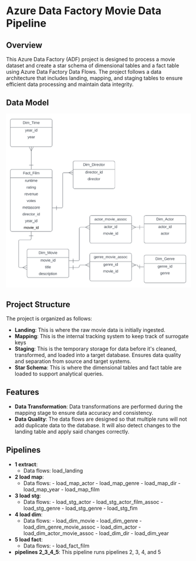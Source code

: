 # Azure Data Factory Movie Data Pipeline

## Overview

This Azure Data Factory (ADF) project is designed to process a movie dataset and create a star schema of dimensional tables and a fact table using Azure Data Factory Data Flows. The project follows a data architecture that includes landing, mapping, and staging tables to ensure efficient data processing and maintain data integrity.

## Data Model

![Screenshot](Star_schema_Movie_Data_Set.png)

## Project Structure

The project is organized as follows:

- **Landing**: This is where the raw movie data is initially ingested.
- **Mapping**: This is the internal tracking system to keep track of surrogate keys
- **Staging**: This is the temporary storage for data before it's cleaned, transformed, and loaded into a target database. Ensures data quality and separation from source and target systems. 
- **Star Schema**: This is where the dimensional tables and fact table are loaded to support analytical queries.

## Features

- **Data Transformation**: Data transformations are performed during the mapping stage to ensure data accuracy and consistency.
- **Data Quality**: The data flows are designed so that multiple runs will not add duplicate data to the database. It will also detect changes to the landing table and apply said changes correctly. 

## Pipelines

- **1 extract**: 
  - Data flows: load_landing
- **2 load map**: 
  - Data flows: - load_map_actor
                - load_map_genre
                - load_map_dir
                - load_map_year
                - load_map_film
- **3 load stg**:
  - Data flows: - load_stg_actor
                - load_stg_actor_film_assoc
                - load_stg_genre
                - load_stg_genre
                - load_stg_fim
- **4 load dim**:
  - Data flows: - load_dim_movie
                - load_dim_genre
                - load_dim_genre_movie_assoc
                - load_dim_actor
                - load_dim_actor_movie_assoc
                - load_dim_dir
                - load_dim_year
- **5 load fact**:
  - Data flows: - load_fact_film
- **pipelines 2_3_4_5**: This pipeline runs pipelines 2, 3, 4, and 5
  



